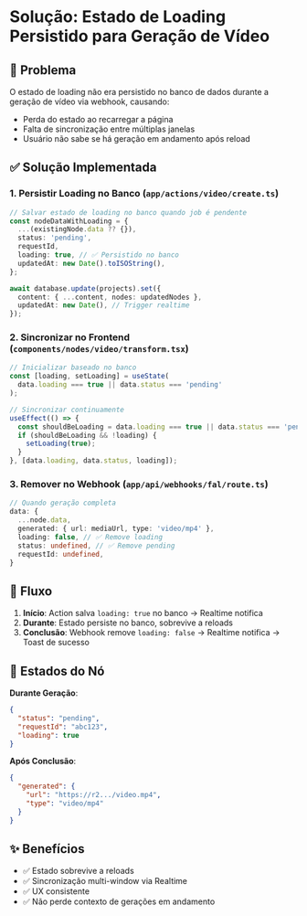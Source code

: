 # Solução: Estado de Loading Persistido para Geração de Vídeo

## 🎯 Problema

O estado de loading não era persistido no banco de dados durante a geração de vídeo via webhook, causando:
- Perda do estado ao recarregar a página
- Falta de sincronização entre múltiplas janelas
- Usuário não sabe se há geração em andamento após reload

## ✅ Solução Implementada

### 1. Persistir Loading no Banco (`app/actions/video/create.ts`)

```typescript
// Salvar estado de loading no banco quando job é pendente
const nodeDataWithLoading = {
  ...(existingNode.data ?? {}),
  status: 'pending',
  requestId,
  loading: true, // ✅ Persistido no banco
  updatedAt: new Date().toISOString(),
};

await database.update(projects).set({ 
  content: { ...content, nodes: updatedNodes },
  updatedAt: new Date(), // Trigger realtime
});
```

### 2. Sincronizar no Frontend (`components/nodes/video/transform.tsx`)

```typescript
// Inicializar baseado no banco
const [loading, setLoading] = useState(
  data.loading === true || data.status === 'pending'
);

// Sincronizar continuamente
useEffect(() => {
  const shouldBeLoading = data.loading === true || data.status === 'pending';
  if (shouldBeLoading && !loading) {
    setLoading(true);
  }
}, [data.loading, data.status, loading]);
```

### 3. Remover no Webhook (`app/api/webhooks/fal/route.ts`)

```typescript
// Quando geração completa
data: {
  ...node.data,
  generated: { url: mediaUrl, type: 'video/mp4' },
  loading: false, // ✅ Remove loading
  status: undefined, // ✅ Remove pending
  requestId: undefined,
}
```

## 🔄 Fluxo

1. **Início**: Action salva `loading: true` no banco → Realtime notifica
2. **Durante**: Estado persiste no banco, sobrevive a reloads
3. **Conclusão**: Webhook remove `loading: false` → Realtime notifica → Toast de sucesso

## 🎨 Estados do Nó

**Durante Geração**:
```json
{
  "status": "pending",
  "requestId": "abc123",
  "loading": true
}
```

**Após Conclusão**:
```json
{
  "generated": {
    "url": "https://r2.../video.mp4",
    "type": "video/mp4"
  }
}
```

## ✨ Benefícios

- ✅ Estado sobrevive a reloads
- ✅ Sincronização multi-window via Realtime
- ✅ UX consistente
- ✅ Não perde contexto de gerações em andamento
